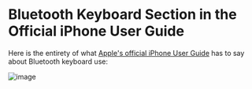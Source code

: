 # Bluetooth Keyboard Section in the Official iPhone User Guide

Here is the entirety of what [Apple's official iPhone User Guide](https://books.apple.com/us/book/iphone-user-guide/id1515995528) has to say about Bluetooth keyboard use:

![image](https://user-images.githubusercontent.com/43663476/115497106-a1b42600-a230-11eb-9709-86244faac19f.png)